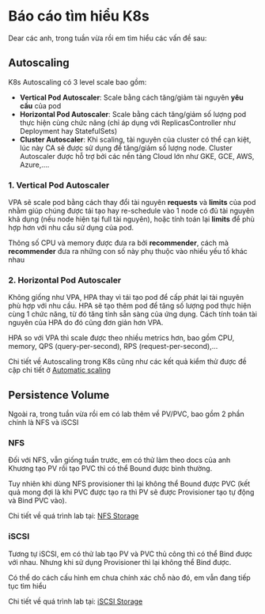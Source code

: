 # Báo cáo tìm hiểu K8s 

Dear các anh, trong tuần vừa rồi em tìm hiểu các vấn đề sau:

## Autoscaling

K8s Autoscaling có 3 level scale bao gồm:
- **Vertical Pod Autoscaler**: Scale bằng cách tăng/giảm tài nguyên **yêu cầu** của pod
- **Horizontal Pod Autoscaler**: Scale bằng cách tăng/giảm số lượng pod thực hiện cùng chức năng (chỉ áp dụng với ReplicasController như Deployment hay StatefulSets)
- **Cluster Autoscaler**: Khi scaling, tài nguyên của cluster có thể cạn kiệt, lúc này CA sẽ được sử dụng để tăng/giảm số lượng node. Cluster Autoscaler được hỗ trợ bởi các nền tảng Cloud lớn như GKE, GCE, AWS, Azure,....

### 1. Vertical Pod Autoscaler

VPA sẽ scale pod bằng cách thay đổi tài nguyên **requests** và **limits** của pod nhằm giúp chúng được tái tạo hay re-schedule vào 1 node có đủ tài nguyên khả dụng (nếu node hiện tại full tài nguyên), hoặc tính toán lại **limits** để phù hợp hơn với nhu cầu sử dụng của pod.

Thông số CPU và memory được đưa ra bởi **recommender**, cách mà **recommender** đưa ra những con số này phụ thuộc vào nhiều yếu tố khác nhau

### 2. Horizontal Pod Autoscaler

Không giống như VPA, HPA thay vì tái tạo pod để cấp phát lại tài nguyên phù hợp với nhu cầu. HPA sẽ tạo thêm pod để tăng số lượng pod thực hiện cùng 1 chức năng, từ đó tăng tính sẵn sàng của ứng dụng. Cách tính toán tài nguyên của HPA do đó cũng đơn giản hơn VPA.

HPA so với VPA thì scale được theo nhiều metrics hơn, bao gồm CPU, memory, QPS (query-per-second), RPS (request-per-second),...

Chi tiết về Autoscaling trong K8s cũng như các kết quả kiểm thử được đề cập chi tiết ở [Automatic scaling](https://github.com/shaidoka/thuctap-NhanHoa/blob/main/k8s/K8s_Auto_Scaling.md)

## Persistence Volume

Ngoài ra, trong tuần vừa rồi em có lab thêm về PV/PVC, bao gồm 2 phần chính là NFS và iSCSI

### NFS

Đối với NFS, vẫn giống tuần trước, em có thử làm theo docs của anh Khương tạo PV rồi tạo PVC thì có thể Bound được bình thường.

Tuy nhiên khi dùng NFS provisioner thì lại không thể Bound được PVC (kết quả mong đợi là khi PVC được tạo ra thì PV sẽ được Provisioner tạo tự động và Bind PVC vào).

Chi tiết về quá trình lab tại: [NFS Storage](https://github.com/shaidoka/thuctap-NhanHoa/blob/main/k8s/K8s_Storage/K8s_Storage_NFS.md)

### iSCSI

Tương tự iSCSI, em có thử lab tạo PV và PVC thủ công thì có thể Bind được với nhau. Nhưng khi sử dụng Provisioner thì lại không thể Bind được.

Có thể do cách cấu hình em chưa chính xác chỗ nào đó, em vẫn đang tiếp tục tìm hiểu

Chi tiết về quá trình lab tại: [iSCSI Storage](https://github.com/shaidoka/thuctap-NhanHoa/blob/main/k8s/K8s_Storage/K8s_iSCSI_targetd_provisioner.md)